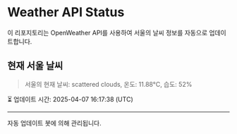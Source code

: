 
# Weather API Status

이 리포지토리는 OpenWeather API를 사용하여 서울의 날씨 정보를 자동으로 업데이트합니다.

## 현재 서울 날씨
> 서울의 현재 날씨: scattered clouds, 온도: 11.88°C, 습도: 52%

⏳ 업데이트 시간: 2025-04-07 16:17:38 (UTC)

---
자동 업데이트 봇에 의해 관리됩니다.
